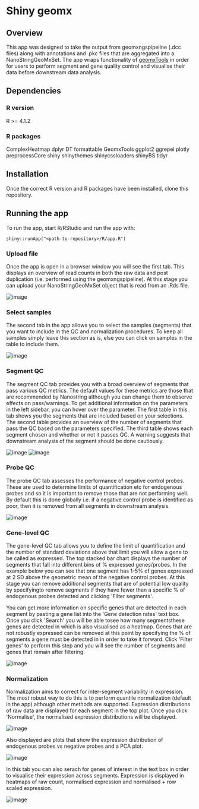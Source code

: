 # Shiny geomx

## Overview

This app was designed to take the output from geomxngspipeline (.dcc files) along with annotations and .pkc files that are aggregated into a NanoStringGeoMxSet. The app wraps functionality of [geomxTools](https://bioconductor.org/packages/devel/workflows/vignettes/GeoMxWorkflows/inst/doc/GeomxTools_RNA-NGS_Analysis.html) in order for users to perform segment and gene quality control and visualise their data before downstream data analysis.


## Dependencies

### R version

R >= 4.1.2 

### R packages

ComplexHeatmap
dplyr
DT
formattable
GeomxTools
ggplot2
ggrepel
plotly
preprocessCore
shiny
shinythemes
shinycssloaders
shinyBS
tidyr

## Installation

Once the correct R version and R packages have been installed, clone this repository.

## Running the app

To run the app, start R/RStudio and run the app with:

```shiny::runApp("<path-to-repository>/R/app.R")```

### Upload file

Once the app is open in a browser window you will see the first tab. This displays an overview of read counts in both the raw data and post duplication (i.e. performed using the geomxngspipeline). At this stage you can upload your NanoStringGeoMxSet object that is read from an .Rds file. 

![image](./images/Overview.png)

### Select samples

The second tab in the app allows you to select the samples (segments) that you want to include in the QC and normalization procedures. To keep all samples simply leave this section as is, else you can click on samples in the table to include them.

![image](./images/Select_samples.png)

### Segment QC

The segment QC tab provides you with a broad overview of segments that pass various QC metrics. The default values for these metrics are those that are recommended by Nanostring although you can change them to observe effects on pass/warnings. To get additional information on the parameters in the left sidebar, you can hover over the parameter. The first table in this tab shows you the segments that are included based on your selections. The second table provides an overview of the number of segments that pass the QC based on the parameters specified. The third table shows each segment chosen and whether or not it passes QC. A warning suggests that downstream analysis of the segment should be done cautiously.

![image](./images/Segment_QC1.png)
![image](./images/Segment_QC2.png)

### Probe QC

The probe QC tab assesses the performance of negative control probes. These are used to determine limits of quantification etc for endogenous probes and so it is important to remove those that are not performing well. By default this is done globally i.e. if a negative control probe is identified as poor, then it is removed from all segments in downstream analysis.

![image](./images/Probe_QC.png)

### Gene-level QC

The gene-level QC tab allows you to define the limit of quantification and the number of standard deviations above that limit you will allow a gene to be called as expressed. The top stacked bar chart displays the number of segments that fall into different bins of % expressed genes/probes. In the example below you can see that one segment has 1-5% of genes expressed at 2 SD above the geometric mean of the negative control probes. At this stage you can remove additional segments that are of potential low quality by specifyingto remove segments if they have fewer than a specific % of endogenous probes detected and clicking 'Filter segments'.

You can get more information on specific genes that are detected in each segment by pasting a gene list into the 'Gene detection rates' text box. Once you click 'Search' you will be able tosee how many segmentsthese genes are detected in which is also visualised as a heatmap. Genes that are not robustly expressed can be removed at this point by specifying the % of segments a gene must be detected in in order to take it forward. Click 'Filter genes' to perform this step and you will see the number of segments and genes that remain after filtering. 

![image](./images/Gene_QC1.png)

### Normalization

Normalization aims to correct for inter-segment variability in expression. The most robust way to do this is to perform quantile normalization (default in the app) although other methods are supported. Expression distributions of raw data are displayed for each segment in the top plot. Once you click 'Normalise', the normalised expression distributions will be displayed. 

![image](./images/Normalization1.png)

Also displayed are plots that show the expression distribution of endogenous probes vs negative probes and a PCA plot.

![image](./images/Normalization2.png)

In this tab you can also serach for genes of interest in the text box in order to visualise their expression across segments. Expression is displayed in heatmaps of raw count, normalised expression and normalised + row scaled expression. 

![image](./images/Normalization3.png)

